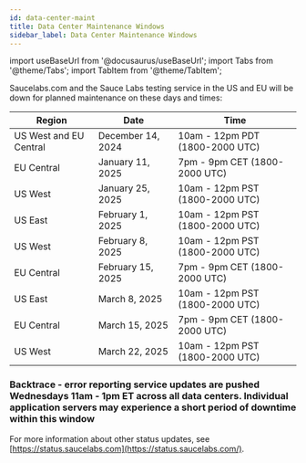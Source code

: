 ```yaml
---
id: data-center-maint
title: Data Center Maintenance Windows
sidebar_label: Data Center Maintenance Windows
---
```


import useBaseUrl from '@docusaurus/useBaseUrl';
import Tabs from '@theme/Tabs';
import TabItem from '@theme/TabItem';

Saucelabs.com and the Sauce Labs testing service in the US and EU will be down for planned maintenance on these days and times:

| Region     | Date               | Time                           |
| ---------- | ------------------ | ------------------------------ |
| US West and EU Central | December 14, 2024  | 10am - 12pm PDT (1800-2000 UTC)|
| EU Central | January 11, 2025   | 7pm - 9pm CET (1800-2000 UTC) |
| US West    | January 25, 2025   | 10am - 12pm PST (1800-2000 UTC) |
| US East    | February 1, 2025   | 10am - 12pm PST (1800-2000 UTC) |
| US West    | February 8, 2025   | 10am - 12pm PST (1800-2000 UTC) |
| EU Central | February 15, 2025  | 7pm - 9pm CET (1800-2000 UTC) |
| US East    | March 8, 2025      | 10am - 12pm PST (1800-2000 UTC) |
| EU Central | March 15, 2025     | 7pm - 9pm CET (1800-2000 UTC) |
| US West    | March 22, 2025     | 10am - 12pm PST (1800-2000 UTC) |

### Backtrace - error reporting service updates are pushed Wednesdays 11am - 1pm ET across all data centers. Individual application servers may experience a short period of downtime within this window

For more information about other status updates, see [https://status.saucelabs.com](https://status.saucelabs.com/).
